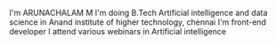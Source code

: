 I'm ARUNACHALAM M 
I'm doing B.Tech Artificial intelligence and data science in Anand institute of higher technology, chennai
I'm front-end developer
I attend various webinars in Artificial intelligence

